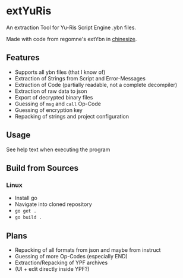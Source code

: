 # extYuRis
An extraction Tool for Yu-Ris Script Engine .ybn files.

Made with code from regomne's extYbn in [chinesize](https://github.com/regomne/chinesize).

## Features
- Supports all ybn files (that I know of)
- Extraction of Strings from Script and Error-Messages
- Extraction of Code (partially readable, not a complete decompiler)
- Extraction of raw data to json
- Export of decrypted binary files
- Guessing of `msg` and `call` Op-Code
- Guessing of encryption key
- Repacking of strings and project configuration

## Usage
See help text when executing the program

## Build from Sources
### Linux
- Install go
- Navigate into cloned repository
- `go get .`
- `go build .`

## Plans
- Repacking of all formats from json and maybe from instruct
- Guessing of more Op-Codes (especially END)
- Extraction/Repacking of YPF archives
- (UI + edit directly inside YPF?)
